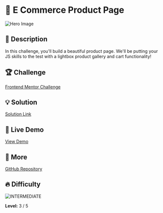 # 📁 E Commerce Product Page

![Hero Image](https://res.cloudinary.com/dz209s6jk/image/upload/v1715958959/Challenges/nnhmflkuam4gr1dnnddf.jpg)

## 🌟 Description
In this challenge, you'll build a beautiful product page. We'll be putting your JS skills to the test with a lightbox product gallery and cart functionality!

## 🏆 Challenge
[Frontend Mentor Challenge](https://www.frontendmentor.io/challenges/ecommerce-product-page-UPsZ9MJp6)

## 💡 Solution
[Solution Link](https://www.frontendmentor.io/solutions/e-commerce-product-page-using-react-Sg5wu_xigP) 

## 🚀 Live Demo
[View Demo](https://younes-alhyan.github.io/e-commerce-product-page)

## 🔎 More
[GitHub Repository](https://github.com/younes-alhyan/frontend-mentor/)

## 🔥 Difficulty
![INTERMEDIATE](https://img.shields.io/badge/Difficulty-INTERMEDIATE-yellow)

**Level:** 3 / 5

